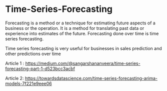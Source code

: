 # Time-Series-Forecasting

Forecasting is a method or a technique for estimating future aspects of a business or the operation. It is a method for translating past data or experience into estimates of the future. Forecasting done over time is time series forecasting.

Time series forecasting is very useful for businesses in sales prediction and other predictions over time

Article 1 : https://medium.com/@sangarshananveera/time-series-forecasting-part-1-d523bcc3acbf

Article 2:  https://towardsdatascience.com/time-series-forecasting-arima-models-7f221e9eee06
